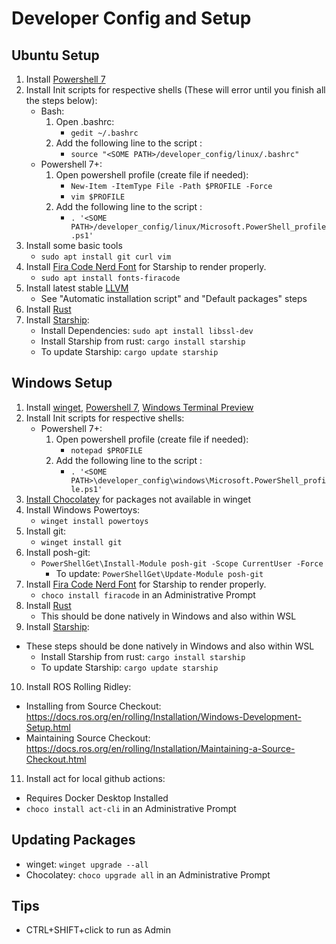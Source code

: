 # Developer Config and Setup

## Ubuntu Setup

1. Install [Powershell 7](https://docs.microsoft.com/en-us/powershell/scripting/install/install-ubuntu?view=powershell-7.2#installation-via-package-repository)
2. Install Init scripts for respective shells (These will error until you finish all the steps below):
   * Bash:
      1. Open .bashrc:
         * `gedit ~/.bashrc`
      2. Add the following line to the script :
         * `source "<SOME PATH>/developer_config/linux/.bashrc"`
   * Powershell 7+:
      1. Open powershell profile (create file if needed):
         * `New-Item -ItemType File -Path $PROFILE -Force`
         * `vim $PROFILE`
      2. Add the following line to the script :
         * `. '<SOME PATH>/developer_config/linux/Microsoft.PowerShell_profile.ps1'`
3. Install some basic tools
   * `sudo apt install git curl vim`
4. Install [Fira Code Nerd Font](https://github.com/tonsky/FiraCode) for Starship to render properly.
   * `sudo apt install fonts-firacode`
5. Install latest stable [LLVM](https://apt.llvm.org/)
   * See "Automatic installation script" and "Default packages" steps
6. Install [Rust](https://www.rust-lang.org/tools/install)
7. Install [Starship](https://starship.rs/):
   * Install Dependencies: `sudo apt install libssl-dev`
   * Install Starship from rust: `cargo install starship`
   * To update Starship: `cargo update starship`


## Windows Setup

1. Install [winget](https://docs.microsoft.com/en-us/powershell/scripting/install/installing-powershell-core-on-windows?view=powershell-7.1#install-powershell-via-the-windows-package-manager), [Powershell 7](https://docs.microsoft.com/en-us/powershell/scripting/install/installing-powershell-core-on-windows?view=powershell-7.1#install-powershell-via-the-windows-package-manager), [Windows Terminal Preview](https://www.microsoft.com/store/productId/9N8G5RFZ9XK3)
2. Install Init scripts for respective shells:
   * Powershell 7+:
      1. Open powershell profile (create file if needed):
         * `notepad $PROFILE`
      2. Add the following line to the script :
         * `. '<SOME PATH>\developer_config\windows\Microsoft.PowerShell_profile.ps1'`
3. [Install Chocolatey](https://chocolatey.org/install) for packages not available in winget
4. Install Windows Powertoys:
   * `winget install powertoys`
5. Install git:
   * `winget install git`
6. Install posh-git:
   * `PowerShellGet\Install-Module posh-git -Scope CurrentUser -Force`
      * To update: `PowerShellGet\Update-Module posh-git`
7. Install [Fira Code Nerd Font](https://github.com/tonsky/FiraCode) for Starship to render properly.
   * `choco install firacode` in an Administrative Prompt
8. Install [Rust](https://www.rust-lang.org/tools/install)
   * This should be done natively in Windows and also within WSL
9.  Install [Starship](https://starship.rs/):
   * These steps should be done natively in Windows and also within WSL
     * Install Starship from rust: `cargo install starship`
     * To update Starship: `cargo update starship`
10.  Install ROS Rolling Ridley:
   * Installing from Source Checkout: https://docs.ros.org/en/rolling/Installation/Windows-Development-Setup.html
   * Maintaining Source Checkout: https://docs.ros.org/en/rolling/Installation/Maintaining-a-Source-Checkout.html 
11. Install act for local github actions:
   * Requires Docker Desktop Installed
   * `choco install act-cli` in an Administrative Prompt

## Updating Packages

* winget: `winget upgrade --all`
* Chocolatey: `choco upgrade all` in an Administrative Prompt

## Tips

* CTRL+SHIFT+click to run as Admin
